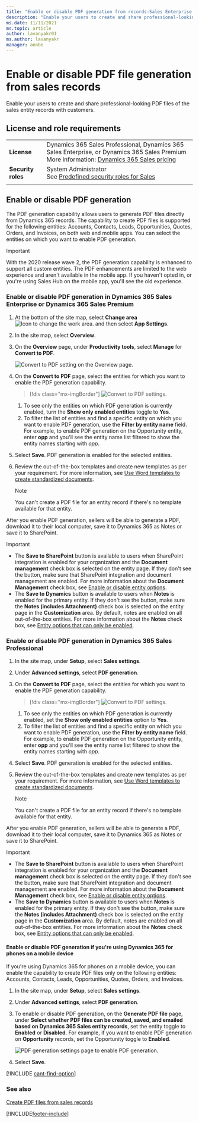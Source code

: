 ```yaml
---
title: "Enable or disable PDF generation from records-Sales Enterprise | MicrosoftDocs"
description: "Enable your users to create and share professional-looking PDF files for entity records with customers."
ms.date: 11/11/2021
ms.topic: article
author: lavanyakr01
ms.author: lavanyakr
manager: annbe
---
```

# Enable or disable PDF file generation from sales records 

Enable your users to create and share professional-looking PDF files of the sales entity records with customers.

## License and role requirements
|  | |
|-----------------------|---------|
| **License** | Dynamics 365 Sales Professional, Dynamics 365 Sales Enterprise, or Dynamics 365 Sales Premium <br>More information: [Dynamics 365 Sales pricing](https://dynamics.microsoft.com/sales/pricing/) |
| **Security roles** | System Administrator <br> See [Predefined security roles for Sales](security-roles-for-sales.md)|
|||

## Enable or disable PDF generation

The PDF generation capability allows users to generate PDF files directly from Dynamics 365 records. The capability to create PDF files is supported for the following entities: Accounts, Contacts, Leads, Opportunities, Quotes, Orders, and Invoices, on both web and mobile apps. You can select the entities on which you want to enable PDF generation. 

> [!IMPORTANT]
> With the 2020 release wave 2, the PDF generation capability is enhanced to support all custom entities. The PDF enhancements are limited to the web experience and aren't available in the mobile app. If you haven't opted in, or you're using Sales Hub on the mobile app, you'll see the old experience.

### Enable or disable PDF generation in Dynamics 365 Sales Enterprise or Dynamics 365 Sales Premium

1. At the bottom of the site map, select **Change area** ![Icon to change the work area.](media/change-area-icon.png "Icon to change the work area") and then select **App Settings**.

2. In the site map, select **Overview**.

3. On the **Overview** page, under **Productivity tools**, select **Manage** for **Convert to PDF**.

    ![Convert to PDF setting on the Overview page.](media/convert-to-pdf-option.png "Convert to PDF setting on the Overview page")

4. On the **Convert to PDF** page, select the entities for which you want to enable the PDF generation capability.

    > [!div class="mx-imgBorder"]
    > ![Convert to PDF settings.](media/convert-to-pdf-setting-enhanced.png "Convert to PDF settings")

    1. To see only the entities on which PDF generation is currently enabled, turn the **Show only enabled entities** toggle to **Yes**.  
    2. To filter the list of entities and find a specific entity on which you want to enable PDF generation, use the **Filter by entity name** field. For example, to enable PDF generation on the Opportunity entity, enter **opp** and you'll see the entity name list filtered to show the entity names starting with *opp*.  

5. Select **Save**. PDF generation is enabled for the selected entities.

6. Review the out-of-the-box templates and create new templates as per your requirement. For more information, see [Use Word templates to create standardized documents](/power-platform/admin/using-word-templates-dynamics-365). 
    > [!NOTE]
    > You can't create a PDF file for an entity record if there's no template available for that entity.

After you enable PDF generation, sellers will be able to generate a PDF, download it to their local computer, save it to Dynamics 365 as Notes or save it to SharePoint. 

> [!IMPORTANT]
> - The **Save to SharePoint** button is available to users when SharePoint integration is enabled for your organization and the **Document management** check box is selected on the entity page. If they don't see the button, make sure that SharePoint integration and document management are enabled. For more information about the **Document Management** check box, see [Enable or disable entity options](/powerapps/maker/common-data-service/edit-entities#enable-or-disable-entity-options).
> - The **Save to Dynamics** button is available to users when **Notes** is enabled for the primary entity. If they don't see the button, make sure the **Notes (includes Attachment)** check box is selected on the entity page in the **Customization** area. By default, notes are enabled on all out-of-the-box entities. For more information about the **Notes** check box, see [Entity options that can only be enabled](/powerapps/maker/common-data-service/edit-entities#entity-options-that-can-only-be-enabled). 

### Enable or disable PDF generation in Dynamics 365 Sales Professional

1. In the site map, under **Setup**, select **Sales settings**.

2. Under **Advanced settings**, select **PDF generation**.

3. On the **Convert to PDF** page, select the entities for which you want to enable the PDF generation capability.

    > [!div class="mx-imgBorder"]
    > ![Convert to PDF settings.](../sales/media/convert-to-pdf-setting-enhanced.png "Convert to PDF settings")

    1. To see only the entities on which PDF generation is currently enabled, set the **Show only enabled entities** option to **Yes**.  
    2. To filter the list of entities and find a specific entity on which you want to enable PDF generation, use the **Filter by entity name** field. For example, to enable PDF generation on the Opportunity entity, enter **opp** and you'll see the entity name list filtered to show the entity names starting with *opp*.  

4. Select **Save**. PDF generation is enabled for the selected entities.

6. Review the out-of-the-box templates and create new templates as per your requirement. For more information, see [Use Word templates to create standardized documents](/power-platform/admin/using-word-templates-dynamics-365). 
    > [!NOTE]
    > You can't create a PDF file for an entity record if there's no template available for that entity.


After you enable PDF generation, sellers will be able to generate a PDF, download it to their local computer, save it to Dynamics 365 as Notes or save it to SharePoint. 

> [!IMPORTANT]
> - The **Save to SharePoint** button is available to users when SharePoint integration is enabled for your organization and the **Document management** check box is selected on the entity page. If they don't see the button, make sure that SharePoint integration and document management are enabled. For more information about the **Document Management** check box, see [Enable or disable entity options](/powerapps/maker/common-data-service/edit-entities#enable-or-disable-entity-options).
> - The **Save to Dynamics** button is available to users when **Notes** is enabled for the primary entity. If they don't see the button, make sure the **Notes (includes Attachment)** check box is selected on the entity page in the **Customization** area. By default, notes are enabled on all out-of-the-box entities. For more information about the **Notes** check box, see [Entity options that can only be enabled](/powerapps/maker/common-data-service/edit-entities#entity-options-that-can-only-be-enabled). 

#### Enable or disable PDF generation if you're using Dynamics 365 for phones on a mobile device

If you're using Dynamics 365 for phones on a mobile device, you can enable the capability to create PDF files only on the following entities: Accounts, Contacts, Leads, Opportunities, Quotes, Orders, and Invoices.

1. In the site map, under **Setup**, select **Sales settings**.

2. Under **Advanced settings**, select **PDF generation**.

3. To enable or disable PDF generation, on the **Generate PDF file** page, under **Select whether PDF files can be created, saved, and emailed based on Dynamics 365 Sales entity records**, set the entity toggle to **Enabled** or **Disabled**. For example, if you want to enable PDF generation on **Opportunity** records, set the Opportunity toggle to **Enabled**. 

    ![PDF generation settings page to enable PDF generation.](media/enable-pdf-generation-sp.png "PDF generation settings page to enable PDF generation")

4. Select **Save**. 

[!INCLUDE [cant-find-option](../includes/cant-find-option.md)]

### See also

[Create PDF files from sales records](create-quote-pdf.md)


[!INCLUDE[footer-include](../includes/footer-banner.md)]
